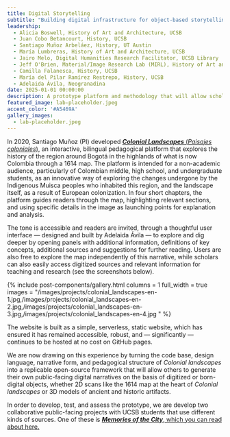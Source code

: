```yaml
---
title: Digital Storytelling
subtitle: "Building digital infrastructure for object-based storytelling beyond the academy."
leadership: 
  - Alicia Boswell, History of Art and Architecture, UCSB
  - Juan Cobo Betancourt, History, UCSB
  - Santiago Muñoz Arbeláez, History, UT Austin
  - María Lumbreras, History of Art and Architecture, UCSB
  - Jairo Melo, Digital Humanities Research Facilitator, UCSB Library
  - Jeff O'Brien, Material/Image Research Lab (MIRL), History of Art and Architecture, UCSB
  - Camilla Falanesca, History, UCSB
  - María del Pilar Ramírez Restrepo, History, UCSB
  - Adelaida Ávila, Neogranadina
date: 2025-01-01 00:00:00
description: A prototype platform and methodology that will allow scholars to present expert narratives aimed at different audiences through the display of born-digital or digitized objects, whether historical manuscripts, images, video or audio recordings, or 3D visualizations.
featured_image: lab-placeholder.jpeg
accent_color: '#A5469A'
gallery_images:
  - lab-placeholder.jpeg
---
```


In 2020, Santiago Muñoz (PI) developed [***Colonial Landscapes*** (*Paisajes coloniales*)](https://colonial-landscapes.com), an interactive, bilingual pedagogical platform that explores the history of the region around Bogotá in the highlands of what is now Colombia through a 1614 map. The platform is intended for a non-academic audience, particularly of Colombian middle, high school, and undergraduate students, as an innovative way of exploring the changes undergone by the Indigenous Muisca peoples who inhabited this region, and the landscape itself, as a result of European colonization. In four short chapters, the platform guides readers through the map, highlighting relevant sections, and using specific details in the image as launching points for explanation and analysis. 

The tone is accessible and readers are invited, through a thoughtful user interface — designed and built by Adelaida Ávila — to explore and dig deeper by opening panels with additional information, definitions of key concepts, additional sources and suggestions for further reading. Users are also free to explore the map independently of this narrative, while scholars can also easily access digitized sources and relevant information for teaching and research (see the screenshots below). 

{% include post-components/gallery.html
  columns = 1
  full_width = true
  images = "/images/projects/colonial_landscapes-en-1.jpg,/images/projects/colonial_landscapes-en-2.jpg,/images/projects/colonial_landscapes-en-3.jpg,/images/projects/colonial_landscapes-en-4.jpg
  "
%}

The website is built as a simple, serverless, static website, which has ensured it has remained accessible, robust, and — significantly — continues to be hosted at no cost on GitHub pages. 

We are now drawing on this experience by turning the code base, design language, narrative form, and pedagogical structure of *Colonial landscapes* into a replicable open-source framework that will allow others to generate their own public-facing digital narratives on the basis of digitized or born-digital objects, whether 2D scans like the 1614 map at the heart of *Colonial landscapes* or 3D models of ancient and historic artifacts. 

In order to develop, test, and assess the prototype, we are develop two collaborative public-facing projects with UCSB students that use different kinds of sources. One of these is [***Memories of the City***, which you can read about here.](/project/memories-of-the-city)


